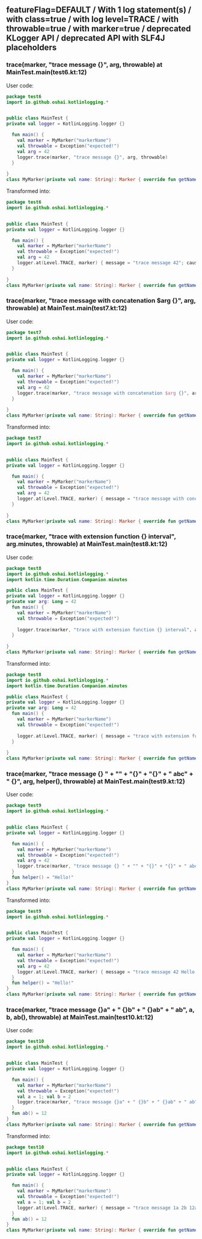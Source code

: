 ## featureFlag=DEFAULT / With 1 log statement(s) / with class=true / with log level=TRACE / with throwable=true / with marker=true / deprecated KLogger API / deprecated API with SLF4J placeholders



###  trace(marker, "trace message {}", arg, throwable) at MainTest.main(test6.kt:12)

User code:
```kotlin
package test6
import io.github.oshai.kotlinlogging.*


public class MainTest {
private val logger = KotlinLogging.logger {}

  fun main() {
    val marker = MyMarker("markerName")
    val throwable = Exception("expected!")
    val arg = 42
    logger.trace(marker, "trace message {}", arg, throwable)
  }
  
}
class MyMarker(private val name: String): Marker { override fun getName() = name }

```
  
Transformed into:
```kotlin
package test6
import io.github.oshai.kotlinlogging.*


public class MainTest {
private val logger = KotlinLogging.logger {}

  fun main() {
    val marker = MyMarker("markerName")
    val throwable = Exception("expected!")
    val arg = 42
    logger.at(Level.TRACE, marker) { message = "trace message 42"; cause = throwable; internalCompilerData = KLoggingEventBuilder.InternalCompilerData(messageTemplate = "\"trace message {}\"", className = "test6.MainTest", methodName = "main", fileName = "test6.kt", lineNumber = 12)
  }
  
}
class MyMarker(private val name: String): Marker { override fun getName() = name }

```

###  trace(marker, "trace message with concatenation $arg {}", arg, throwable) at MainTest.main(test7.kt:12)

User code:
```kotlin
package test7
import io.github.oshai.kotlinlogging.*


public class MainTest {
private val logger = KotlinLogging.logger {}

  fun main() {
    val marker = MyMarker("markerName")
    val throwable = Exception("expected!")
    val arg = 42
    logger.trace(marker, "trace message with concatenation $arg {}", arg, throwable)
  }
  
}
class MyMarker(private val name: String): Marker { override fun getName() = name }

```
  
Transformed into:
```kotlin
package test7
import io.github.oshai.kotlinlogging.*


public class MainTest {
private val logger = KotlinLogging.logger {}

  fun main() {
    val marker = MyMarker("markerName")
    val throwable = Exception("expected!")
    val arg = 42
    logger.at(Level.TRACE, marker) { message = "trace message with concatenation 42 42"; cause = throwable; internalCompilerData = KLoggingEventBuilder.InternalCompilerData(messageTemplate = "\"trace message with concatenation $arg {}\"", className = "test7.MainTest", methodName = "main", fileName = "test7.kt", lineNumber = 12)
  }
  
}
class MyMarker(private val name: String): Marker { override fun getName() = name }

```

###  trace(marker, "trace with extension function {} interval", arg.minutes, throwable) at MainTest.main(test8.kt:12)

User code:
```kotlin
package test8
import io.github.oshai.kotlinlogging.*
import kotlin.time.Duration.Companion.minutes

public class MainTest {
private val logger = KotlinLogging.logger {}
private var arg: Long = 42
  fun main() {
    val marker = MyMarker("markerName")
    val throwable = Exception("expected!")
    
    logger.trace(marker, "trace with extension function {} interval", arg.minutes, throwable)
  }
  
}
class MyMarker(private val name: String): Marker { override fun getName() = name }

```
  
Transformed into:
```kotlin
package test8
import io.github.oshai.kotlinlogging.*
import kotlin.time.Duration.Companion.minutes

public class MainTest {
private val logger = KotlinLogging.logger {}
private var arg: Long = 42
  fun main() {
    val marker = MyMarker("markerName")
    val throwable = Exception("expected!")
    
    logger.at(Level.TRACE, marker) { message = "trace with extension function 42m interval"; cause = throwable; internalCompilerData = KLoggingEventBuilder.InternalCompilerData(messageTemplate = "\"trace with extension function {} interval\"", className = "test8.MainTest", methodName = "main", fileName = "test8.kt", lineNumber = 12)
  }
  
}
class MyMarker(private val name: String): Marker { override fun getName() = name }

```

###  trace(marker, "trace message {} " + "" + "{}" + "{}" + " abc" + " {}", arg, helper(), throwable) at MainTest.main(test9.kt:12)

User code:
```kotlin
package test9
import io.github.oshai.kotlinlogging.*


public class MainTest {
private val logger = KotlinLogging.logger {}

  fun main() {
    val marker = MyMarker("markerName")
    val throwable = Exception("expected!")
    val arg = 42
    logger.trace(marker, "trace message {} " + "" + "{}" + "{}" + " abc" + " {}", arg, helper(), throwable)
  }
  fun helper() = "Hello!"
}
class MyMarker(private val name: String): Marker { override fun getName() = name }

```
  
Transformed into:
```kotlin
package test9
import io.github.oshai.kotlinlogging.*


public class MainTest {
private val logger = KotlinLogging.logger {}

  fun main() {
    val marker = MyMarker("markerName")
    val throwable = Exception("expected!")
    val arg = 42
    logger.at(Level.TRACE, marker) { message = "trace message 42 Hello!java.lang.Exception: expected! abc {}"; internalCompilerData = KLoggingEventBuilder.InternalCompilerData(messageTemplate = "\"trace message {} \" + \"\" + \"{}\" + \"{}\" + \" abc\" + \" {}\"", className = "test9.MainTest", methodName = "main", fileName = "test9.kt", lineNumber = 12)
  }
  fun helper() = "Hello!"
}
class MyMarker(private val name: String): Marker { override fun getName() = name }

```

###  trace(marker, "trace message {}a" + " {}b" + " {}ab" + " ab", a, b, ab(), throwable) at MainTest.main(test10.kt:12)

User code:
```kotlin
package test10
import io.github.oshai.kotlinlogging.*


public class MainTest {
private val logger = KotlinLogging.logger {}

  fun main() {
    val marker = MyMarker("markerName")
    val throwable = Exception("expected!")
    val a = 1; val b = 2
    logger.trace(marker, "trace message {}a" + " {}b" + " {}ab" + " ab", a, b, ab(), throwable)
  }
  fun ab() = 12
}
class MyMarker(private val name: String): Marker { override fun getName() = name }

```
  
Transformed into:
```kotlin
package test10
import io.github.oshai.kotlinlogging.*


public class MainTest {
private val logger = KotlinLogging.logger {}

  fun main() {
    val marker = MyMarker("markerName")
    val throwable = Exception("expected!")
    val a = 1; val b = 2
    logger.at(Level.TRACE, marker) { message = "trace message 1a 2b 12ab ab"; cause = throwable; internalCompilerData = KLoggingEventBuilder.InternalCompilerData(messageTemplate = "\"trace message {}a\" + \" {}b\" + \" {}ab\" + \" ab\"", className = "test10.MainTest", methodName = "main", fileName = "test10.kt", lineNumber = 12)
  }
  fun ab() = 12
}
class MyMarker(private val name: String): Marker { override fun getName() = name }

```
